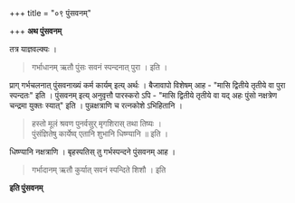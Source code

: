+++
title = "०९ पुंसवनम्"

+++
**अथ पुंसवनम्**

तत्र याज्ञवल्क्यः ।

> गर्भाधानम् ऋतौ पुंसः सवनं स्पन्दनात् पुरा । इति ।

प्राग् गर्भचलनात् पुंसवनाख्यं कर्म कार्यम् इत्य् अर्थः । बैजावापो विशेषम् आह -  "मासि द्वितीये तृतीये वा पुरा स्पन्दतः" इति । पुंसवनम् इत्य् अनुवृत्तौ पारस्करो ऽपि -  "मासि द्वितीये तृतीये वा यद् अहः पुंसो नक्षत्रेण चन्द्रमा युक्तः स्यात्" इति । पुन्नक्षत्राणि च रत्नकोशे ऽभिहितानि ।

> हस्तो मूलं श्रवण पुनर्वसुर् मृगशिरास् तथा तिष्यः ।  
> पुंसंज्ञितेषु कार्येष्व् एतानि शुभानि धिष्ण्यानि ॥ इति ।

धिष्ण्यानि नक्षत्राणि । बृहस्पतिस् तु गर्भस्पन्दने पुंसवनम् आह ।

> गर्भादानम् ऋतौ कुर्यात् सवनं स्पन्दिते शिशौ । इति

**इति पुंसवनम्**
